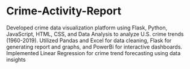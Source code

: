# Crime-Activity-Report
Developed crime data visualization platform using Flask, Python, JavaScript, HTML, CSS, and Data Analysis to analyze U.S. crime trends (1960-2019). Utilized Pandas and Excel for data cleaning, Flask for generating report and graphs, and PowerBi for interactive dashboards. Implemented Linear Regression for crime trend forecasting using data insights
